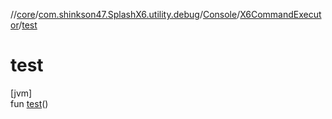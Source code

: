 //[core](../../../../index.md)/[com.shinkson47.SplashX6.utility.debug](../../index.md)/[Console](../index.md)/[X6CommandExecutor](index.md)/[test](test.md)

# test

[jvm]\
fun [test](test.md)()
